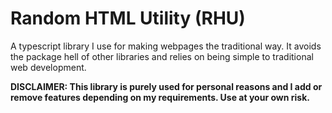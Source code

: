 # Random HTML Utility (RHU)

A typescript library I use for making webpages the traditional way. It avoids the package hell of other libraries and relies on being simple to traditional web development.

**DISCLAIMER: This library is purely used for personal reasons and I add or remove features depending on my requirements. Use at your own risk.**